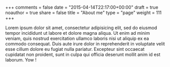 +++ 
comments = false 
date = "2015-04-14T22:17:00+00:00" 
draft = true 
noauthor = true 
share = false 
title = "About me" 
type = "page" 
weight = 111
+++ 

Lorem ipsum dolor sit amet, consectetur adipisicing elit, sed do eiusmod tempor incididunt ut labore et dolore magna aliqua. Ut enim ad minim veniam, quis nostrud exercitation ullamco laboris nisi ut aliquip ex ea commodo consequat. Duis aute irure dolor in reprehenderit in voluptate velit esse cillum dolore eu fugiat nulla pariatur. Excepteur sint occaecat cupidatat non proident, sunt in culpa qui officia deserunt mollit anim id est laborum. Yow !